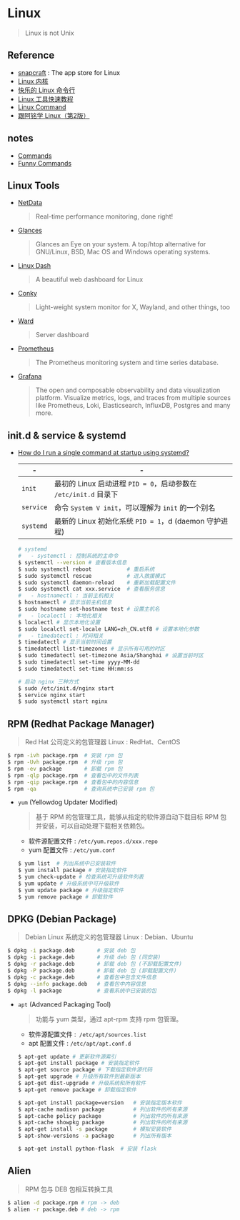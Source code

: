 # Linux
> Linux is not Unix

## Reference

- [snapcraft](https://snapcraft.io/) : The app store for Linux
- [Linux 内核](https://www.kernel.org/)
- [快乐的 Linux 命令行](https://github.com/billie66/TLCL)
- [Linux 工具快速教程](https://github.com/me115/linuxtools_rst)
- [Linux Command](https://github.com/jaywcjlove/linux-command)
- [跟阿铭学 Linux（第2版）](http://www.apelearn.com/study_v2/)

## notes

- [Commands](Commands.md)
- [Funny Commands](FunnyCommands.md)

## Linux Tools

- [NetData](https://github.com/netdata/netdata)
    > Real-time performance monitoring, done right! 
- [Glances](https://github.com/nicolargo/glances)
    > Glances an Eye on your system. A top/htop alternative for GNU/Linux, BSD, Mac OS and Windows operating systems.
- [Linux Dash](https://github.com/tariqbuilds/linux-dash)
    > A beautiful web dashboard for Linux
- [Conky](https://github.com/brndnmtthws/conky)
    > Light-weight system monitor for X, Wayland, and other things, too
- [Ward](https://github.com/Rudolf-Barbu/Ward)
    > Server dashboard
- [Prometheus](https://github.com/prometheus/prometheus)
    > The Prometheus monitoring system and time series database.
- [Grafana](https://github.com/grafana/grafana)
    > The open and composable observability and data visualization platform. Visualize metrics, logs, and traces from multiple sources like Prometheus, Loki, Elasticsearch, InfluxDB, Postgres and many more.

## init.d & service & systemd

- [How do I run a single command at startup using systemd?](https://askubuntu.com/questions/919054/how-do-i-run-a-single-command-at-startup-using-systemd)

  | - | -
  | -- | --
  | `init`    | 最初的 Linux 启动进程 `PID = 0`，启动参数在 `/etc/init.d` 目录下
  | `service` | 命令 `System V init`，可以理解为 `init` 的一个别名
  | `systemd` | 最新的 Linux 初始化系统 `PID = 1`，d (daemon 守护进程) 

  ```sh
  # systemd 
  #   - systemctl : 控制系统的主命令
  $ systemctl --version # 查看版本信息
  $ sudo systemctl reboot           # 重启系统
  $ sudo systemctl rescue           # 进入救援模式
  $ sudo systemctl daemon-reload    # 重新加载配置文件
  $ sudo systemctl cat xxx.service  # 查看服务信息
  #   - hostnamectl : 当前主机相关
  $ hostnamectl # 显示当前主机信息
  $ sudo hostname set-hostname test # 设置主机名
  #   - localectl : 本地化相关
  $ localectl # 显示本地化设置
  $ sudo localctl set-locale LANG=zh_CN.utf8 # 设置本地化参数
  #   - timedatectl : 时间相关
  $ timedatectl # 显示当前时间设置
  $ timedatectl list-timezones # 显示所有可用的时区
  $ sudo timedatectl set-timezone Asia/Shanghai # 设置当前时区
  $ sudo timedatectl set-time yyyy-MM-dd
  $ sudo timedatectl set-time HH:mm:ss

  # 启动 nginx 三种方式
  $ sudo /etc/init.d/nginx start
  $ service nginx start
  $ sudo systemctl start nginx
  ```

## RPM (Redhat Package Manager)
> Red Hat 公司定义的包管理器
> Linux : RedHat、CentOS

  ``` bash
  $ rpm -ivh package.rpm  # 安装 rpm 包
  $ rpm -Uvh package.rpm  # 升级 rpm 包
  $ rpm -ev package       # 卸载 rpm 包
  $ rpm -qlp package.rpm  # 查看包中的文件列表
  $ rpm -qip package.rpm  # 查看包中的内容信息
  $ rpm -qa               # 查询系统中已安装 rpm 包
  ```

- `yum` (Yellowdog Updater Modified)
    > 基于 RPM 的包管理工具，能够从指定的软件源自动下载目标 RPM 包并安装，可以自动处理下载相关依赖包。
    * 软件源配置文件 : `/etc/yum.repos.d/xxx.repo`
    * yum 配置文件 : `/etc/yum.conf`
    
  ``` bash
  $ yum list  # 列出系统中已安装软件
  $ yum install package # 安装指定软件
  $ yum check-update # 检查系统可升级软件列表
  $ yum update # 升级系统中可升级软件
  $ yum update package # 升级指定软件
  $ yum remove package # 卸载软件
  ```

## DPKG (Debian Package)
> Debian Linux 系统定义的包管理器
> Linux : Debian、Ubuntu

  ``` bash
  $ dpkg -i package.deb       # 安装 deb 包
  $ dpkg -i package.deb       # 升级 deb 包 (同安装)
  $ dpkg -r package.deb       # 卸载 deb 包 (不卸载配置文件)
  $ dpkg -P package.deb       # 卸载 deb 包 (卸载配置文件)
  $ dpkg -c package.deb       # 查看包中包含文件信息
  $ dpkg --info package.deb   # 查看包中内容信息
  $ dpkg -l package           # 查看系统中已安装的包
  ```

- `apt` (Advanced Packaging Tool)
    > 功能与 yum 类型，通过 apt-rpm 支持 rpm 包管理。 
    * 软件源配置文件 :` /etc/apt/sources.list`
    * apt 配置文件 : `/etc/apt/apt.conf.d`
    
  ``` bash
  $ apt-get update # 更新软件源索引
  $ apt-get install package # 安装指定软件
  $ apt-get source package # 下载指定软件源代码
  $ apt-get upgrade # 升级所有软件到最新版本
  $ apt-get dist-upgrade # 升级系统和所有软件
  $ apt-get remove package # 卸载指定软件

  $ apt-get install package=version   # 安装指定版本软件
  $ apt-cache madison package         # 列出软件的所有来源
  $ apt-cache policy package          # 列出软件的所有来源
  $ apt-cache showpkg package         # 列出软件的所有来源
  $ apt-get install -s package        # 模拟安装软件     
  $ apt-show-versions -a package      # 列出所有版本   

  $ apt-get install python-flask  # 安装 flask
  ```

## Alien
> RPM 包与 DEB 包相互转换工具

  ``` bash
  $ alien -d package.rpm # rpm -> deb
  $ alien -r package.deb # deb -> rpm
  ``` 